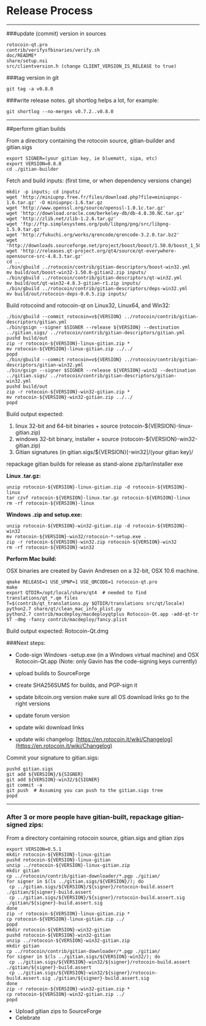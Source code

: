 Release Process
====================

* * *

###update (commit) version in sources


	rotocoin-qt.pro
	contrib/verifysfbinaries/verify.sh
	doc/README*
	share/setup.nsi
	src/clientversion.h (change CLIENT_VERSION_IS_RELEASE to true)

###tag version in git

	git tag -a v0.8.0

###write release notes. git shortlog helps a lot, for example:

	git shortlog --no-merges v0.7.2..v0.8.0

* * *

##perform gitian builds

 From a directory containing the rotocoin source, gitian-builder and gitian.sigs
  
	export SIGNER=(your gitian key, ie bluematt, sipa, etc)
	export VERSION=0.8.0
	cd ./gitian-builder

 Fetch and build inputs: (first time, or when dependency versions change)

	mkdir -p inputs; cd inputs/
	wget 'http://miniupnp.free.fr/files/download.php?file=miniupnpc-1.6.tar.gz' -O miniupnpc-1.6.tar.gz
	wget 'http://www.openssl.org/source/openssl-1.0.1c.tar.gz'
	wget 'http://download.oracle.com/berkeley-db/db-4.8.30.NC.tar.gz'
	wget 'http://zlib.net/zlib-1.2.6.tar.gz'
	wget 'ftp://ftp.simplesystems.org/pub/libpng/png/src/libpng-1.5.9.tar.gz'
	wget 'http://fukuchi.org/works/qrencode/qrencode-3.2.0.tar.bz2'
	wget 'http://downloads.sourceforge.net/project/boost/boost/1.50.0/boost_1_50_0.tar.bz2'
	wget 'http://releases.qt-project.org/qt4/source/qt-everywhere-opensource-src-4.8.3.tar.gz'
	cd ..
	./bin/gbuild ../rotocoin/contrib/gitian-descriptors/boost-win32.yml
	mv build/out/boost-win32-1.50.0-gitian2.zip inputs/
	./bin/gbuild ../rotocoin/contrib/gitian-descriptors/qt-win32.yml
	mv build/out/qt-win32-4.8.3-gitian-r1.zip inputs/
	./bin/gbuild ../rotocoin/contrib/gitian-descriptors/deps-win32.yml
	mv build/out/rotocoin-deps-0.0.5.zip inputs/

 Build rotocoind and rotocoin-qt on Linux32, Linux64, and Win32:
  
	./bin/gbuild --commit rotocoin=v${VERSION} ../rotocoin/contrib/gitian-descriptors/gitian.yml
	./bin/gsign --signer $SIGNER --release ${VERSION} --destination ../gitian.sigs/ ../rotocoin/contrib/gitian-descriptors/gitian.yml
	pushd build/out
	zip -r rotocoin-${VERSION}-linux-gitian.zip *
	mv rotocoin-${VERSION}-linux-gitian.zip ../../
	popd
	./bin/gbuild --commit rotocoin=v${VERSION} ../rotocoin/contrib/gitian-descriptors/gitian-win32.yml
	./bin/gsign --signer $SIGNER --release ${VERSION}-win32 --destination ../gitian.sigs/ ../rotocoin/contrib/gitian-descriptors/gitian-win32.yml
	pushd build/out
	zip -r rotocoin-${VERSION}-win32-gitian.zip *
	mv rotocoin-${VERSION}-win32-gitian.zip ../../
	popd

  Build output expected:

  1. linux 32-bit and 64-bit binaries + source (rotocoin-${VERSION}-linux-gitian.zip)
  2. windows 32-bit binary, installer + source (rotocoin-${VERSION}-win32-gitian.zip)
  3. Gitian signatures (in gitian.sigs/${VERSION}[-win32]/(your gitian key)/

repackage gitian builds for release as stand-alone zip/tar/installer exe

**Linux .tar.gz:**

	unzip rotocoin-${VERSION}-linux-gitian.zip -d rotocoin-${VERSION}-linux
	tar czvf rotocoin-${VERSION}-linux.tar.gz rotocoin-${VERSION}-linux
	rm -rf rotocoin-${VERSION}-linux

**Windows .zip and setup.exe:**

	unzip rotocoin-${VERSION}-win32-gitian.zip -d rotocoin-${VERSION}-win32
	mv rotocoin-${VERSION}-win32/rotocoin-*-setup.exe .
	zip -r rotocoin-${VERSION}-win32.zip rotocoin-${VERSION}-win32
	rm -rf rotocoin-${VERSION}-win32

**Perform Mac build:**

  OSX binaries are created by Gavin Andresen on a 32-bit, OSX 10.6 machine.

	qmake RELEASE=1 USE_UPNP=1 USE_QRCODE=1 rotocoin-qt.pro
	make
	export QTDIR=/opt/local/share/qt4  # needed to find translations/qt_*.qm files
	T=$(contrib/qt_translations.py $QTDIR/translations src/qt/locale)
	python2.7 share/qt/clean_mac_info_plist.py
	python2.7 contrib/macdeploy/macdeployqtplus Rotocoin-Qt.app -add-qt-tr $T -dmg -fancy contrib/macdeploy/fancy.plist

 Build output expected: Rotocoin-Qt.dmg

###Next steps:

* Code-sign Windows -setup.exe (in a Windows virtual machine) and
  OSX Rotocoin-Qt.app (Note: only Gavin has the code-signing keys currently)

* upload builds to SourceForge

* create SHA256SUMS for builds, and PGP-sign it

* update bitcoin.org version
  make sure all OS download links go to the right versions

* update forum version

* update wiki download links

* update wiki changelog: [https://en.rotocoin.it/wiki/Changelog](https://en.rotocoin.it/wiki/Changelog)

Commit your signature to gitian.sigs:

	pushd gitian.sigs
	git add ${VERSION}/${SIGNER}
	git add ${VERSION}-win32/${SIGNER}
	git commit -a
	git push  # Assuming you can push to the gitian.sigs tree
	popd

-------------------------------------------------------------------------

### After 3 or more people have gitian-built, repackage gitian-signed zips:

From a directory containing rotocoin source, gitian.sigs and gitian zips

	export VERSION=0.5.1
	mkdir rotocoin-${VERSION}-linux-gitian
	pushd rotocoin-${VERSION}-linux-gitian
	unzip ../rotocoin-${VERSION}-linux-gitian.zip
	mkdir gitian
	cp ../rotocoin/contrib/gitian-downloader/*.pgp ./gitian/
	for signer in $(ls ../gitian.sigs/${VERSION}/); do
	 cp ../gitian.sigs/${VERSION}/${signer}/rotocoin-build.assert ./gitian/${signer}-build.assert
	 cp ../gitian.sigs/${VERSION}/${signer}/rotocoin-build.assert.sig ./gitian/${signer}-build.assert.sig
	done
	zip -r rotocoin-${VERSION}-linux-gitian.zip *
	cp rotocoin-${VERSION}-linux-gitian.zip ../
	popd
	mkdir rotocoin-${VERSION}-win32-gitian
	pushd rotocoin-${VERSION}-win32-gitian
	unzip ../rotocoin-${VERSION}-win32-gitian.zip
	mkdir gitian
	cp ../rotocoin/contrib/gitian-downloader/*.pgp ./gitian/
	for signer in $(ls ../gitian.sigs/${VERSION}-win32/); do
	 cp ../gitian.sigs/${VERSION}-win32/${signer}/rotocoin-build.assert ./gitian/${signer}-build.assert
	 cp ../gitian.sigs/${VERSION}-win32/${signer}/rotocoin-build.assert.sig ./gitian/${signer}-build.assert.sig
	done
	zip -r rotocoin-${VERSION}-win32-gitian.zip *
	cp rotocoin-${VERSION}-win32-gitian.zip ../
	popd

- Upload gitian zips to SourceForge
- Celebrate 
